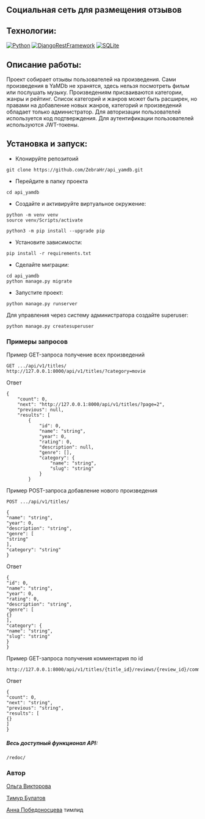 
## Социальная сеть для размещения отзывов


## Технологии:

[![Python](https://img.shields.io/badge/python-3.10-blue?logo=python)](https://www.python.org/)
[![DjangoRestFramework](https://img.shields.io/badge/DjangoRestFramework-black?logo=django)](https://www.django-rest-framework.org/)
[![SQLite](https://img.shields.io/badge/SQLite-blue?logo=sqlite)](https://www.sqlite.org/index.html)

## Описание работы:

Проект собирает отзывы пользователей на произведения. Сами произведения в YaMDb не хранятся, здесь нельзя посмотреть фильм или послушать музыку.
Произведениям присваиваются категории, жанры и рейтинг. Список категорий и жанров может быть расширен, но правами на добавление новых жанров, категорий и произведений обладает только администратор. 
Для авторизации пользователей используется код подтверждения.
Для аутентификации пользователей используются JWT-токены.

## Установка и запуск:
- Клонируйте репозитоий
```
git clone https://github.com/ZebraHr/api_yamdb.git
```
- Перейдите в папку проекта
```
cd api_yamdb
```
- Создайте и активируйте виртуальное окружение:
```
python -m venv venv
source venv/Scripts/activate
```
```
python3 -m pip install --upgrade pip
```
- Установите зависимости:
```
pip install -r requirements.txt
```
- Сделайте миграции:
```
cd api_yamdb
python manage.py migrate
```
- Запустите проект:
```
python manage.py runserver
```
Для управления через систему администратора создайте superuser:
```
python manage.py createsuperuser
```
### Примеры запросов
Пример GET-запроса получение всех произведений
```
GET .../api/v1/titles/
http://127.0.0.1:8000/api/v1/titles/?category=movie
```
Ответ
```
{
    "count": 0,
    "next": "http://127.0.0.1:8000/api/v1/titles/?page=2",
    "previous": null,
    "results": [
        {
            "id": 0,
            "name": "string",
            "year": 0,
            "rating": 0,
            "description": null,
            "genre": [],
            "category": {
                "name": "string",
                "slug": "string"
            }
        }
```
Пример POST-запроса добавление нового произведения
```
POST .../api/v1/titles/
```
```
{
"name": "string",
"year": 0,
"description": "string",
"genre": [
"string"
],
"category": "string"
}
```
Ответ
```
{
"id": 0,
"name": "string",
"year": 0,
"rating": 0,
"description": "string",
"genre": [
{}
],
"category": {
"name": "string",
"slug": "string"
}
}
```
Пример GET-запроса получения комментария по id
```
http://127.0.0.1:8000/api/v1/titles/{title_id}/reviews/{review_id}/comments/
```
Ответ
```
{
"count": 0,
"next": "string",
"previous": "string",
"results": [
{}
]
}
```
##### Весь доступный функционал API:
```
/redoc/
```
### Автор
[Ольга Викторова](https://github.com/vikolga)

[Тимур Булатов](https://github.com/T1mBul)

[Анна Победоносцева](https://github.com/ZebraHr) тимлид
